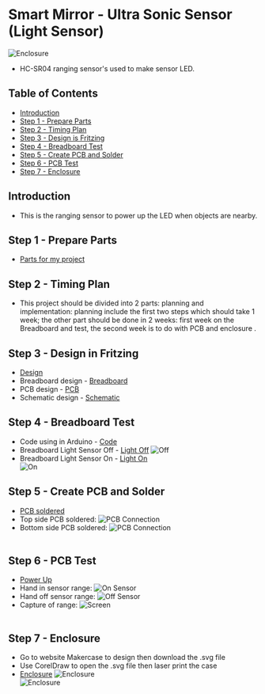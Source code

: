 # Smart Mirror - Ultra Sonic Sensor (Light Sensor)
<img src = "https://github.com/minhnguyen999/Smart-Mirror/blob/master/documentation/78144317_439658750079834_1033063986876121088_n.jpg" alt = "Enclosure"><br>
* HC-SR04 ranging sensor's used to make sensor LED.
## Table of Contents
* [Introduction](#intro)
* [Step 1 - Prepare Parts](#parts)
* [Step 2 - Timing Plan](#time)
* [Step 3 - Design is Fritzing](#fritz)
* [Step 4 - Breadboard Test](#breadboard)
* [Step 5 - Create PCB and Solder](#pcb)
* [Step 6 - PCB Test](#pcb1)
* [Step 7 - Enclosure](#case)

## <a name="intro">Introduction</a>
* This is the ranging sensor to power up the LED when objects are nearby.

## <a name="parts">Step 1 - Prepare Parts</a>
* [Parts for my project](https://github.com/minhnguyen999/Smart-Mirror/blob/master/documentation/CENG317-PartsForSmartMirror.xlsx)<br>

## <a name="time">Step 2 - Timing Plan</a>
* This project should be divided into 2 parts: planning and implementation: planning include the first two steps which should take 1 week; the other part should be done in 2 weeks: first week on the Breadboard and test, the second week is to do with PCB and enclosure  .

## <a name="fritz">Step 3 - Design in Fritzing</a>
* [Design](https://github.com/minhnguyen999/Smart-Mirror/blob/master/documentation/TuanMinhNguyen2.fzz)
* Breadboard design - [Breadboard](https://github.com/minhnguyen999/Smart-Mirror/blob/master/documentation/breadboard1.png)
* PCB design - [PCB](https://github.com/minhnguyen999/Smart-Mirror/blob/master/documentation/TuanMinhNguyen_pcbNEW.png)
* Schematic design - [Schematic](https://github.com/minhnguyen999/Smart-Mirror/blob/master/documentation/TuanMinhNguyen_schem1.png)<br>

## <a name="breadboard">Step 4 - Breadboard Test</a>
* Code using in Arduino - [Code](https://github.com/minhnguyen999/Smart-Mirror/blob/master/documentation/arduino%20sensor.docx)
* Breadboard Light Sensor Off - [Light Off](https://github.com/minhnguyen999/Smart-Mirror/blob/master/documentation/IMG_4305.jpg)
<img src = "https://github.com/minhnguyen999/Smart-Mirror/blob/master/documentation/IMG_4305.jpg" alt = "Off"><br>
* Breadboard Light Sensor On - [Light On](https://github.com/minhnguyen999/Smart-Mirror/blob/master/documentation/IMG_4309.jpg)<br>
<img src = "https://github.com/minhnguyen999/Smart-Mirror/blob/master/documentation/IMG_4309.jpg" alt = "On"><br>

## <a name="pcb">Step 5 - Create PCB and Solder</a>
* [PCB soldered](https://github.com/minhnguyen999/Smart-Mirror/blob/master/documentation/74580334_780354939059517_512763702949183488_n.jpg)
* Top side PCB soldered:
<img src = "documentation/sidetop.jpg" alt = "PCB Connection"><br>
* Bottom side PCB soldered:
<img src = "documentation/sidebottom.jpg" alt = "PCB Connection"><br><br>

## <a name="pcb1">Step 6 - PCB Test</a>
* [Power Up](https://github.com/minhnguyen999/Smart-Mirror/blob/master/documentation/on.jpg)
* Hand in sensor range:
<img src = "documentation/on.jpg" alt = "On Sensor"><br>
* Hand off sensor range:
<img src = "documentation/off.jpg" alt = "Off Sensor"><br>
* Capture of range:
<img src = "documentation/Capture.PNG" alt = "Screen"><br><br>

## <a name="case">Step 7 - Enclosure</a>
* Go to website Makercase to design then download the .svg file
* Use CorelDraw to open the .svg file then laser print the case
* [Enclosure](https://github.com/minhnguyen999/Smart-Mirror/blob/master/documentation/box.cdr)
<img src = "https://github.com/minhnguyen999/Smart-Mirror/blob/master/documentation/76695280_2584352488312784_4169567359196987392_n.jpg" alt = "Enclosure"><br>
<img src = "https://github.com/minhnguyen999/Smart-Mirror/blob/master/documentation/78144317_439658750079834_1033063986876121088_n.jpg" alt = "Enclosure"><br>







